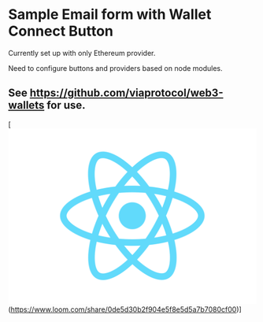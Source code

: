 # Sample Email form with Wallet Connect Button

Currently set up with only Ethereum provider. 

Need to configure buttons and providers based on node modules. 

## See https://github.com/viaprotocol/web3-wallets for use.

[![Watch the video](https://github.com/AngelLozan/CustomerView/blob/main/src/logo.svg)(https://www.loom.com/share/0de5d30b2f904e5f8e5d5a7b7080cf00)]